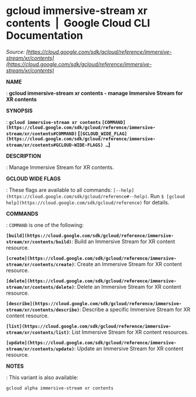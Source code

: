 # gcloud immersive-stream xr contents  |  Google Cloud CLI Documentation

*Source: [https://cloud.google.com/sdk/gcloud/reference/immersive-stream/xr/contents](https://cloud.google.com/sdk/gcloud/reference/immersive-stream/xr/contents)*

**NAME**

: **gcloud immersive-stream xr contents - manage Immersive Stream for XR contents**

**SYNOPSIS**

: **`gcloud immersive-stream xr contents` `[COMMAND](https://cloud.google.com/sdk/gcloud/reference/immersive-stream/xr/contents#COMMAND)` [`[GCLOUD_WIDE_FLAG](https://cloud.google.com/sdk/gcloud/reference/immersive-stream/xr/contents#GCLOUD-WIDE-FLAGS) …`]**

**DESCRIPTION**

: Manage Immersive Stream for XR contents.

**GCLOUD WIDE FLAGS**

: These flags are available to all commands: `[--help](https://cloud.google.com/sdk/gcloud/reference#--help)`.
Run `$ [gcloud help](https://cloud.google.com/sdk/gcloud/reference)` for details.

**COMMANDS**

: ``COMMAND`` is one of the following:

**`[build](https://cloud.google.com/sdk/gcloud/reference/immersive-stream/xr/contents/build)`**:
Build an Immersive Stream for XR content resource.

**`[create](https://cloud.google.com/sdk/gcloud/reference/immersive-stream/xr/contents/create)`**:
Create an Immersive Stream for XR content resource.

**`[delete](https://cloud.google.com/sdk/gcloud/reference/immersive-stream/xr/contents/delete)`**:
Delete an Immersive Stream for XR content resource.

**`[describe](https://cloud.google.com/sdk/gcloud/reference/immersive-stream/xr/contents/describe)`**:
Describe a specific Immersive Stream for XR content resource.

**`[list](https://cloud.google.com/sdk/gcloud/reference/immersive-stream/xr/contents/list)`**:
List Immersive Stream for XR content resources.

**`[update](https://cloud.google.com/sdk/gcloud/reference/immersive-stream/xr/contents/update)`**:
Update an Immersive Stream for XR content resource.

**NOTES**

: This variant is also available:

```
gcloud alpha immersive-stream xr contents
```
